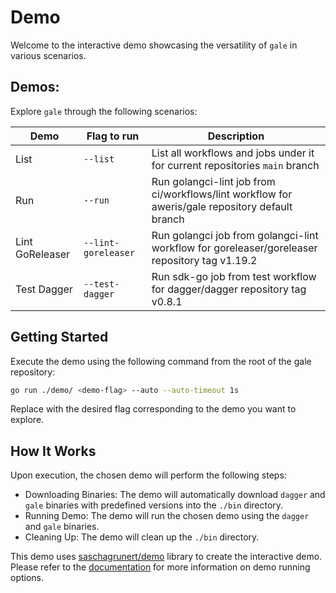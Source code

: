 # Demo

Welcome to the interactive demo showcasing the versatility of `gale` in various scenarios.

## Demos: 

Explore `gale` through the following scenarios:

| Demo            | Flag to run         | Description                                                                                     |
|-----------------|---------------------|-------------------------------------------------------------------------------------------------|
| List            | `--list`            | List all workflows and jobs under it for current repositories `main` branch                     |
| Run             | `--run`             | Run golangci-lint job from ci/workflows/lint workflow for aweris/gale repository default branch |
| Lint GoReleaser | `--lint-goreleaser` | Run golangci job from golangci-lint workflow for goreleaser/goreleaser repository tag v1.19.2   |
| Test Dagger     | `--test-dagger`     | Run sdk-go job from test workflow for dagger/dagger repository tag v0.8.1                       |


## Getting Started

Execute the demo using the following command from the root of the gale repository:

```bash
go run ./demo/ <demo-flag> --auto --auto-timeout 1s
```

Replace <demo-flag> with the desired flag corresponding to the demo you want to explore.

## How It Works

Upon execution, the chosen demo will perform the following steps:

- Downloading Binaries: The demo will automatically download `dagger` and `gale` binaries with predefined versions into the `./bin` directory.
- Running Demo: The demo will run the chosen demo using the `dagger` and `gale` binaries.
- Cleaning Up: The demo will clean up the `./bin` directory.


This demo uses [saschagrunert/demo](https://github.com/saschagrunert/demo) library to create the interactive demo. Please refer to the [documentation](https://github.com/saschagrunert/demo#usage) for more information on demo running options.